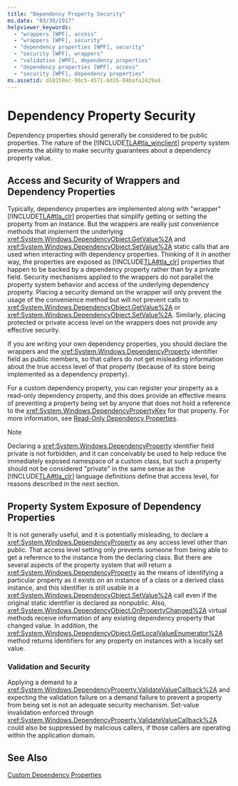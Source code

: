 ```yaml
---
title: "Dependency Property Security"
ms.date: "03/30/2017"
helpviewer_keywords: 
  - "wrappers [WPF], access"
  - "wrappers [WPF], security"
  - "dependency properties [WPF], security"
  - "security [WPF], wrappers"
  - "validation [WPF], dependency properties"
  - "dependency properties [WPF], access"
  - "security [WPF], dependency properties"
ms.assetid: d10150ec-90c5-4571-8d35-84bafa2429a4
---
```

# Dependency Property Security
Dependency properties should generally be considered to be public properties. The nature of the [!INCLUDE[TLA#tla_winclient](../../../../includes/tlasharptla-winclient-md.md)] property system prevents the ability to make security guarantees about a dependency property value.  
  
  
<a name="AccessSecurity"></a>   
## Access and Security of Wrappers and Dependency Properties  
 Typically, dependency properties are implemented along with "wrapper" [!INCLUDE[TLA#tla_clr](../../../../includes/tlasharptla-clr-md.md)] properties that simplify getting or setting the property from an instance. But the wrappers are really just convenience methods that implement the underlying <xref:System.Windows.DependencyObject.GetValue%2A> and <xref:System.Windows.DependencyObject.SetValue%2A> static calls that are used when interacting with dependency properties. Thinking of it in another way, the properties are exposed as [!INCLUDE[TLA#tla_clr](../../../../includes/tlasharptla-clr-md.md)] properties that happen to be backed by a dependency property rather than by a private field. Security mechanisms applied to the wrappers do not parallel the property system behavior and access of the underlying dependency property. Placing a security demand on the wrapper will only prevent the usage of the convenience method but will not prevent calls to <xref:System.Windows.DependencyObject.GetValue%2A> or <xref:System.Windows.DependencyObject.SetValue%2A>. Similarly, placing protected or private access level on the wrappers does not provide any effective security.  
  
 If you are writing your own dependency properties, you should declare the wrappers and the <xref:System.Windows.DependencyProperty> identifier field as public members, so that callers do not get misleading information about the true access level of that property (because of its store being implemented as a dependency property).  
  
 For a custom dependency property, you can register your property as a read-only dependency property, and this does provide an effective means of preventing a property being set by anyone that does not hold a reference to the <xref:System.Windows.DependencyPropertyKey> for that property. For more information, see [Read-Only Dependency Properties](../../../../docs/framework/wpf/advanced/read-only-dependency-properties.md).  
  
> [!NOTE]
>  Declaring a <xref:System.Windows.DependencyProperty> identifier field private is not forbidden, and it can conceivably be used to help reduce the immediately exposed namespace of a custom class, but such a property should not be considered "private" in the same sense as the [!INCLUDE[TLA#tla_clr](../../../../includes/tlasharptla-clr-md.md)] language definitions define that access level, for reasons described in the next section.  
  
<a name="PropertySystemExposure"></a>   
## Property System Exposure of Dependency Properties  
 It is not generally useful, and it is potentially misleading, to declare a <xref:System.Windows.DependencyProperty> as any access level other than public. That access level setting only prevents someone from being able to get a reference to the instance from the declaring class. But there are several aspects of the property system that will return a <xref:System.Windows.DependencyProperty> as the means of identifying a particular property as it exists on an instance of a class or a derived class instance, and this identifier is still usable in a <xref:System.Windows.DependencyObject.SetValue%2A> call even if the original static identifier is declared as nonpublic. Also, <xref:System.Windows.DependencyObject.OnPropertyChanged%2A> virtual methods receive information of any existing dependency property that changed value. In addition, the <xref:System.Windows.DependencyObject.GetLocalValueEnumerator%2A> method returns identifiers for any property on instances with a locally set value.  
  
### Validation and Security  
 Applying a demand to a <xref:System.Windows.DependencyProperty.ValidateValueCallback%2A> and expecting the validation failure on a demand failure to prevent a property from being set is not an adequate security mechanism. Set-value invalidation enforced through <xref:System.Windows.DependencyProperty.ValidateValueCallback%2A> could also be suppressed by malicious callers, if those callers are operating within the application domain.  
  
## See Also  
 [Custom Dependency Properties](../../../../docs/framework/wpf/advanced/custom-dependency-properties.md)
